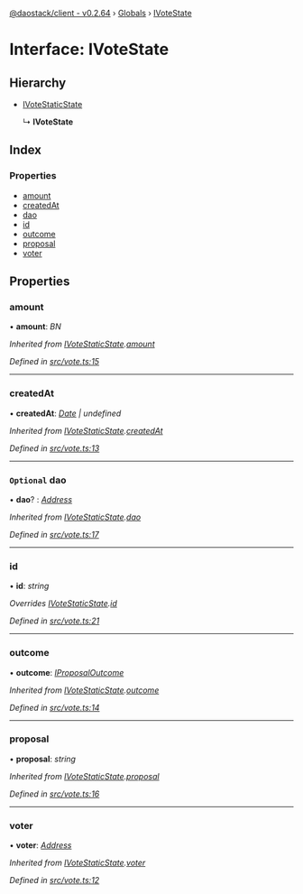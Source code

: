 [@daostack/client - v0.2.64](../README.md) › [Globals](../globals.md) › [IVoteState](ivotestate.md)

# Interface: IVoteState

## Hierarchy

* [IVoteStaticState](ivotestaticstate.md)

  ↳ **IVoteState**

## Index

### Properties

* [amount](ivotestate.md#amount)
* [createdAt](ivotestate.md#createdat)
* [dao](ivotestate.md#optional-dao)
* [id](ivotestate.md#id)
* [outcome](ivotestate.md#outcome)
* [proposal](ivotestate.md#proposal)
* [voter](ivotestate.md#voter)

## Properties

###  amount

• **amount**: *BN*

*Inherited from [IVoteStaticState](ivotestaticstate.md).[amount](ivotestaticstate.md#amount)*

*Defined in [src/vote.ts:15](https://github.com/dorgtech/client/blob/74940d1/src/vote.ts#L15)*

___

###  createdAt

• **createdAt**: *[Date](../globals.md#date) | undefined*

*Inherited from [IVoteStaticState](ivotestaticstate.md).[createdAt](ivotestaticstate.md#createdat)*

*Defined in [src/vote.ts:13](https://github.com/dorgtech/client/blob/74940d1/src/vote.ts#L13)*

___

### `Optional` dao

• **dao**? : *[Address](../globals.md#address)*

*Inherited from [IVoteStaticState](ivotestaticstate.md).[dao](ivotestaticstate.md#optional-dao)*

*Defined in [src/vote.ts:17](https://github.com/dorgtech/client/blob/74940d1/src/vote.ts#L17)*

___

###  id

• **id**: *string*

*Overrides [IVoteStaticState](ivotestaticstate.md).[id](ivotestaticstate.md#optional-id)*

*Defined in [src/vote.ts:21](https://github.com/dorgtech/client/blob/74940d1/src/vote.ts#L21)*

___

###  outcome

• **outcome**: *[IProposalOutcome](../enums/iproposaloutcome.md)*

*Inherited from [IVoteStaticState](ivotestaticstate.md).[outcome](ivotestaticstate.md#outcome)*

*Defined in [src/vote.ts:14](https://github.com/dorgtech/client/blob/74940d1/src/vote.ts#L14)*

___

###  proposal

• **proposal**: *string*

*Inherited from [IVoteStaticState](ivotestaticstate.md).[proposal](ivotestaticstate.md#proposal)*

*Defined in [src/vote.ts:16](https://github.com/dorgtech/client/blob/74940d1/src/vote.ts#L16)*

___

###  voter

• **voter**: *[Address](../globals.md#address)*

*Inherited from [IVoteStaticState](ivotestaticstate.md).[voter](ivotestaticstate.md#voter)*

*Defined in [src/vote.ts:12](https://github.com/dorgtech/client/blob/74940d1/src/vote.ts#L12)*

